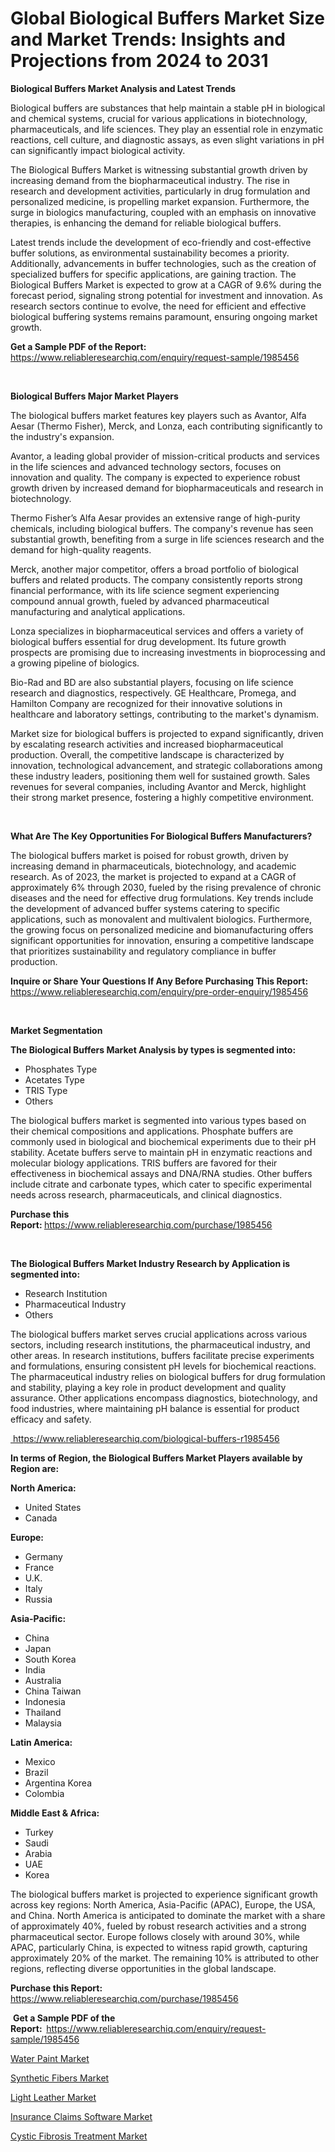 <p><h1>Global Biological Buffers Market Size and Market Trends: Insights and Projections from 2024 to 2031</h1></p><p><strong>Biological Buffers Market Analysis and Latest Trends</strong></p>
<p><p>Biological buffers are substances that help maintain a stable pH in biological and chemical systems, crucial for various applications in biotechnology, pharmaceuticals, and life sciences. They play an essential role in enzymatic reactions, cell culture, and diagnostic assays, as even slight variations in pH can significantly impact biological activity.</p><p>The Biological Buffers Market is witnessing substantial growth driven by increasing demand from the biopharmaceutical industry. The rise in research and development activities, particularly in drug formulation and personalized medicine, is propelling market expansion. Furthermore, the surge in biologics manufacturing, coupled with an emphasis on innovative therapies, is enhancing the demand for reliable biological buffers.</p><p>Latest trends include the development of eco-friendly and cost-effective buffer solutions, as environmental sustainability becomes a priority. Additionally, advancements in buffer technologies, such as the creation of specialized buffers for specific applications, are gaining traction. The Biological Buffers Market is expected to grow at a CAGR of 9.6% during the forecast period, signaling strong potential for investment and innovation. As research sectors continue to evolve, the need for efficient and effective biological buffering systems remains paramount, ensuring ongoing market growth.</p></p>
<p><strong>Get a Sample PDF of the Report:&nbsp;</strong> <a href="https://www.reliableresearchiq.com/enquiry/request-sample/1985456?utm_campaign=101&utm_medium=2&utm_source=Github&utm_content=ia&utm_term=15112024&utm_id=biological-buffers">https://www.reliableresearchiq.com/enquiry/request-sample/1985456</a></p>
<p>&nbsp;</p>
<p><strong>Biological Buffers Major Market Players</strong></p>
<p><p>The biological buffers market features key players such as Avantor, Alfa Aesar (Thermo Fisher), Merck, and Lonza, each contributing significantly to the industry's expansion. </p><p>Avantor, a leading global provider of mission-critical products and services in the life sciences and advanced technology sectors, focuses on innovation and quality. The company is expected to experience robust growth driven by increased demand for biopharmaceuticals and research in biotechnology. </p><p>Thermo Fisher’s Alfa Aesar provides an extensive range of high-purity chemicals, including biological buffers. The company's revenue has seen substantial growth, benefiting from a surge in life sciences research and the demand for high-quality reagents. </p><p>Merck, another major competitor, offers a broad portfolio of biological buffers and related products. The company consistently reports strong financial performance, with its life science segment experiencing compound annual growth, fueled by advanced pharmaceutical manufacturing and analytical applications. </p><p>Lonza specializes in biopharmaceutical services and offers a variety of biological buffers essential for drug development. Its future growth prospects are promising due to increasing investments in bioprocessing and a growing pipeline of biologics. </p><p>Bio-Rad and BD are also substantial players, focusing on life science research and diagnostics, respectively. GE Healthcare, Promega, and Hamilton Company are recognized for their innovative solutions in healthcare and laboratory settings, contributing to the market's dynamism.</p><p>Market size for biological buffers is projected to expand significantly, driven by escalating research activities and increased biopharmaceutical production. Overall, the competitive landscape is characterized by innovation, technological advancement, and strategic collaborations among these industry leaders, positioning them well for sustained growth. Sales revenues for several companies, including Avantor and Merck, highlight their strong market presence, fostering a highly competitive environment.</p></p>
<p>&nbsp;</p>
<p><strong>What Are The Key Opportunities For Biological Buffers Manufacturers?</strong></p>
<p><p>The biological buffers market is poised for robust growth, driven by increasing demand in pharmaceuticals, biotechnology, and academic research. As of 2023, the market is projected to expand at a CAGR of approximately 6% through 2030, fueled by the rising prevalence of chronic diseases and the need for effective drug formulations. Key trends include the development of advanced buffer systems catering to specific applications, such as monovalent and multivalent biologics. Furthermore, the growing focus on personalized medicine and biomanufacturing offers significant opportunities for innovation, ensuring a competitive landscape that prioritizes sustainability and regulatory compliance in buffer production.</p></p>
<p><strong>Inquire or Share Your Questions If Any Before Purchasing This Report:</strong> <a href="https://www.reliableresearchiq.com/enquiry/pre-order-enquiry/1985456?utm_campaign=101&utm_medium=2&utm_source=Github&utm_content=ia&utm_term=15112024&utm_id=biological-buffers">https://www.reliableresearchiq.com/enquiry/pre-order-enquiry/1985456</a></p>
<p>&nbsp;</p>
<p><strong>Market Segmentation</strong></p>
<p><strong>The Biological Buffers Market Analysis by types is segmented into:</strong></p>
<p><ul><li>Phosphates Type</li><li>Acetates Type</li><li>TRIS Type</li><li>Others</li></ul></p>
<p><p>The biological buffers market is segmented into various types based on their chemical compositions and applications. Phosphate buffers are commonly used in biological and biochemical experiments due to their pH stability. Acetate buffers serve to maintain pH in enzymatic reactions and molecular biology applications. TRIS buffers are favored for their effectiveness in biochemical assays and DNA/RNA studies. Other buffers include citrate and carbonate types, which cater to specific experimental needs across research, pharmaceuticals, and clinical diagnostics.</p></p>
<p><strong>Purchase this Report:&nbsp;</strong><a href="https://www.reliableresearchiq.com/purchase/1985456?utm_campaign=101&utm_medium=2&utm_source=Github&utm_content=ia&utm_term=15112024&utm_id=biological-buffers">https://www.reliableresearchiq.com/purchase/1985456</a></p>
<p>&nbsp;</p>
<p><strong>The Biological Buffers Market Industry Research by Application is segmented into:</strong></p>
<p><ul><li>Research Institution</li><li>Pharmaceutical Industry</li><li>Others</li></ul></p>
<p><p>The biological buffers market serves crucial applications across various sectors, including research institutions, the pharmaceutical industry, and other areas. In research institutions, buffers facilitate precise experiments and formulations, ensuring consistent pH levels for biochemical reactions. The pharmaceutical industry relies on biological buffers for drug formulation and stability, playing a key role in product development and quality assurance. Other applications encompass diagnostics, biotechnology, and food industries, where maintaining pH balance is essential for product efficacy and safety.</p></p>
<p><a href="https://www.reliableresearchiq.com/biological-buffers-r1985456?utm_campaign=101&utm_medium=2&utm_source=Github&utm_content=ia&utm_term=15112024&utm_id=biological-buffers">&nbsp;https://www.reliableresearchiq.com/biological-buffers-r1985456</a></p>
<p><strong>In terms of Region, the Biological Buffers Market Players available by Region are:</strong></p>
<p>
    <p> <strong> North America: </strong>
        <ul>
            <li>United States</li>
            <li>Canada</li>
        </ul>
        </p> 
    <p> <strong> Europe: </strong>
        <ul>
            <li>Germany</li>
            <li>France</li>
            <li>U.K.</li>
            <li>Italy</li>
            <li>Russia</li>
        </ul>
        </p> 
    <p> <strong> Asia-Pacific: </strong>
        <ul>
            <li>China</li>
            <li>Japan</li>
            <li>South Korea</li>
            <li>India</li>
            <li>Australia</li>
            <li>China Taiwan</li>
            <li>Indonesia</li>
            <li>Thailand</li>
            <li>Malaysia</li>
        </ul>
        </p> 
    <p> <strong> Latin America: </strong>
        <ul>
            <li>Mexico</li>
            <li>Brazil</li>
            <li>Argentina Korea</li>
            <li>Colombia</li>
        </ul>
        </p> 
    <p> <strong> Middle East & Africa: </strong>
        <ul>
            <li>Turkey</li>
            <li>Saudi</li>
            <li>Arabia</li>
            <li>UAE</li>
            <li>Korea</li>
        </ul>
    </p>
    </p>
<p><p>The biological buffers market is projected to experience significant growth across key regions: North America, Asia-Pacific (APAC), Europe, the USA, and China. North America is anticipated to dominate the market with a share of approximately 40%, fueled by robust research activities and a strong pharmaceutical sector. Europe follows closely with around 30%, while APAC, particularly China, is expected to witness rapid growth, capturing approximately 20% of the market. The remaining 10% is attributed to other regions, reflecting diverse opportunities in the global landscape.</p></p>
<p><strong>Purchase this Report: </strong><a href="https://www.reliableresearchiq.com/purchase/1985456?utm_campaign=101&utm_medium=2&utm_source=Github&utm_content=ia&utm_term=15112024&utm_id=biological-buffers">https://www.reliableresearchiq.com/purchase/1985456</a></p>
<p>&nbsp;<strong>Get a Sample PDF of the Report:&nbsp;&nbsp;</strong><a href="https://www.reliableresearchiq.com/enquiry/request-sample/1985456?utm_campaign=101&utm_medium=2&utm_source=Github&utm_content=ia&utm_term=15112024&utm_id=biological-buffers">https://www.reliableresearchiq.com/enquiry/request-sample/1985456</a></p>
<p><strong></strong></p>
<p><p><a href="https://www.linkedin.com/pulse/market-leaders-laggards-global-water-paint-trends-forecast-sttpc?utm_campaign=101&utm_medium=2&utm_source=Github&utm_content=ia&utm_term=15112024&utm_id=biological-buffers">Water Paint Market</a></p><p><a href="https://github.com/WayneHopkins413/Market-Research-Report-List-1/blob/main/synthetic-fibers-market.md?utm_campaign=101&utm_medium=2&utm_source=Github&utm_content=ia&utm_term=15112024&utm_id=biological-buffers">Synthetic Fibers Market</a></p><p><a href="https://www.linkedin.com/pulse/strategic-insights-global-light-leather-market-trends-2024-2031-gavhc?utm_campaign=101&utm_medium=2&utm_source=Github&utm_content=ia&utm_term=15112024&utm_id=biological-buffers">Light Leather Market</a></p><p><a href="https://issuu.com/reportprime-2/docs/insurance-claims-software-market-si_35fb244f0d59d5?utm_campaign=101&utm_medium=2&utm_source=Github&utm_content=ia&utm_term=15112024&utm_id=biological-buffers">Insurance Claims Software Market</a></p><p><a href="https://issuu.com/reportprime-2/docs/cystic-fibrosis-treatment-market-si_82303fd6fe8b5d?utm_campaign=101&utm_medium=2&utm_source=Github&utm_content=ia&utm_term=15112024&utm_id=biological-buffers">Cystic Fibrosis Treatment Market</a></p></p>